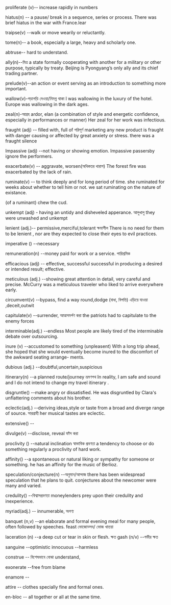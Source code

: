 proliferate (v)-- increase rapidly in numbers

hiatus(n) -- a pause/ break in a sequence, series or process.
There was brief hiatus in the war with France.lear

traipse(v) --walk or move wearily or reluctantly.

tome(n)-- a book, especially a large, heavy and scholarly one.

abtruse-- hard to understand.

ally(n)--মিত্র a state formally cooperating with another for a military or other purpose, typically by treaty. 
Beijing is Pyongyang’s only ally and its chief trading partner. 

prelude(v)--an action or event serving as an introduction to something more important.


wallow(v)-গড়াগড়ি দেওয়া/নিমগ্ন থাকা 
I was wallowing in the luxury of the hotel.
Europe was wallowing in the dark ages.

zeal(n)-আগ্রহ ardor, elan (a combination of style and energetic confidence, especially in performances or manner)
Her zeal for her work was infectious.

fraught (adj) -- filled with, full of পরিপূর্ণ marketing any new product is fraught with danger
causing or affected by great anxiety or stress. there was a fraught silence

Impassive (adj) --not having or showing emotion. Impassive passersby ignore the performers.

exacerbate(v) -- aggravate, worsen(অধিকতর খারাপ) The forest fire was exacerbated by the lack of rain.

ruminate(v) -- to think deeply and for long period of time.
she ruminated for weeks about whether to tell him or not.
we sat ruminating on the nature of existance.

(of a ruminant) chew the cud.

unkempt (adj) - having an untidy and disheveled apperance. আলুখালু
  they were unwashed and unkempt
  
lenient (adj.)-- permissive,merciful,tolerant ক্ষমাশীল
There is no need for them to be lenient , nor are they expected to close their eyes to evil practices.

imperative () --necessary 

remuneration(n) --money paid for work or a service. পারিশ্রমিক

efficacious (adj) -- effective, successful  successful in producing a desired or intended result; effective.

meticulous (adj.) --showing great attention in detail, very careful and precise.
McCurry was a meticulous traveler who liked to arrive everywhere early.
	
circumvent(v) --bypass, find a way round,dodge (বাধা, বিপত্তি) এড়িয়ে যাওয়া  ,deceit,outwit

capitulate(v) --surrender, আত্মসমর্পণ করা
the patriots had to capitulate to the enemy forces

interminable(adj.) --endless
Most people are likely tired of the interminable debate over outsourcing.

inure (v) --accustomed to something (unpleasent)
With a long trip ahead, she hoped that she would eventually become inured to the discomfort of the awkward seating arrange-
ments.

dubious (adj.) --doubtful,uncertain,suspicious

itinerary(n) --a planned route/journey ভ্রমণপথ
In reality, I am safe and sound and I do not intend to change my travel itinerary .

disgruntle() --make angry or dissatisfied.
He was disgruntled by Clara's unflattering comments about his brother.

eclectic(adj.) --deriving ideas,style or taste from a broad and diverge range of source. সারগ্রাহী
her musical tastes are eclectic.

extensive() --

divulge(v) --disclose, reveal ফাঁস করা

proclivity () --natural inclination স্বাভাবিক প্রবণতা a tendency to choose or do something regularly
a proclivity of hard work.

affinity() --a spontaneous or natural liking or sympathy for someone or something.
he has an affinity for the music of Berlioz.

speculation/conjecture(n) --অনুমান/আন্দাজ 
there has been widespread speculation that he plans to quit.
conjectures about the newcomer were many and varied.

credulity() --বিশ্বাসপ্রবণতা
moneylenders prey upon their credulity and inexperience.

myriad(adj.) -- innumerable, অগণ্য

banquet (n,v) --an elaborate and formal evening meal for many people, often followed by speeches. feast ভোজোত্সব/	
ভোজ খাত্তয়া

laceration (n) --a deep cut or tear in skin or flesh. ক্ষত
gash (n/v) --গভীর ক্ষত

sanguine  --optimistic
innocuous  --harmless

construe -- বিশেষভাবে বোঝা understand,

exonerate --free from blame

enamore --

attire -- clothes specially fine and formal ones.

en-bloc -- all together or all at the same time.
